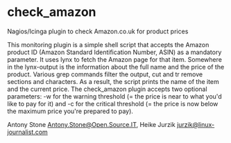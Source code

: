 # check_amazon
Nagios/Icinga plugin to check Amazon.co.uk for product prices

This monitoring plugin is a simple shell script that accepts the Amazon product ID (Amazon Standard Identification Number, ASIN) as a mandatory parameter. It uses lynx to fetch the Amazon page for that item. Somewhere in the lynx-output is the information about the full name and the price of the product. Various grep commands filter the output, cut and tr remove sections and characters. As a result, the script prints the name of the item and the current price.
The check_amazon plugin accepts two optional parameters: -w for the warning threshold (= the price is near to what you'd like to pay for it) and -c for the critical threshold (= the price is now below the maximum price you're prepared to pay).

Antony Stone <Antony.Stone@Open.Source.IT>, Heike Jurzik <jurzik@linux-journalist.com>
